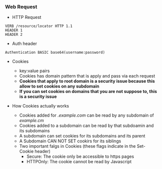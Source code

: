 ### Web Request

- HTTP Request 
```
VERB /resource/locator HTTP 1.1
HEADER 1
HEADER 2
```

- Auth header
```
Authentication BASIC base64(username:password)
```

- Cookies 
  - key:value pairs
  - Cookies has domain pattern that is apply and pass via each request 
  - **Cookies that apply to root domain is a security issue because this allow to set cookies on any subdomain**
  - **If you can set cookies on domains that you are not suppose to, this is a security issue** 
 
- How Cookies actually works 
  - Cookies added for _.example.com_ can be read by any subdomain of _example.cm_
  - Cookies added to a subdomain can be read by that subdoamin and its subdomains
  - A subdomain can set cookies for its subdomains and its parent
  - A Subdomain CAN NOT SET cookirs for its siblings 
  - Two important falgs in Cookies (these flags indicate in the Set-Cookie header)
    - Secure: The cookie only be accessible to https pages 
    - HTTPOnly: The cookie cannot be read by Javascript
    
